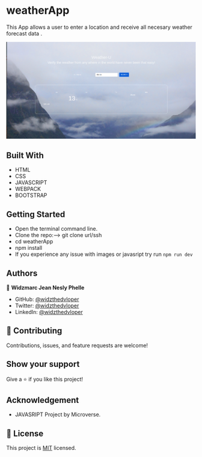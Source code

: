 # weatherApp

This App allows a user to enter a location and receive all necesary weather forecast data .

![ScreenShot](./screenshot.png)

## Built With

- HTML
- CSS
- JAVASCRIPT
- WEBPACK
- BOOTSTRAP

## Getting Started

- Open the terminal command line.
- Clone the repo:--> git clone url/ssh
- cd weatherApp
- npm install
- If you experience any issue with images or javasript try run `npm run dev`

## Authors

👤 **Widzmarc Jean Nesly Phelle**

- GitHub: [@widzthedvloper](https://github.com/widzthedvloper)
- Twitter: [@widzthedvloper](https://twitter.com/widzthedvloper)
- LinkedIn: [@widzthedvloper](https://www.linkedin.com/in/widzmarc-jean-nesly-phelle-252a26129/)

## 🤝 Contributing

Contributions, issues, and feature requests are welcome!

## Show your support

Give a ⭐️ if you like this project!

## Acknowledgement

- JAVASRIPT Project by Microverse.

## 📝 License

This project is [MIT](/LICENSE) licensed.

